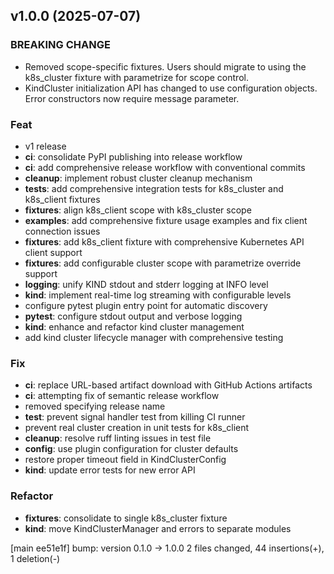 ## v1.0.0 (2025-07-07)

### BREAKING CHANGE

- Removed scope-specific fixtures. Users should migrate to using
the k8s_cluster fixture with parametrize for scope control.
- KindCluster initialization API has changed to use
configuration objects. Error constructors now require message parameter.

### Feat

- v1 release
- **ci**: consolidate PyPI publishing into release workflow
- **ci**: add comprehensive release workflow with conventional commits
- **cleanup**: implement robust cluster cleanup mechanism
- **tests**: add comprehensive integration tests for k8s_cluster and k8s_client fixtures
- **fixtures**: align k8s_client scope with k8s_cluster scope
- **examples**: add comprehensive fixture usage examples and fix client connection issues
- **fixtures**: add k8s_client fixture with comprehensive Kubernetes API client support
- **fixtures**: add configurable cluster scope with parametrize override support
- **logging**: unify KIND stdout and stderr logging at INFO level
- **kind**: implement real-time log streaming with configurable levels
- configure pytest plugin entry point for automatic discovery
- **pytest**: configure stdout output and verbose logging
- **kind**: enhance and refactor kind cluster management
- add kind cluster lifecycle manager with comprehensive testing

### Fix

- **ci**: replace URL-based artifact download with GitHub Actions artifacts
- **ci**: attempting fix of semantic release workflow
- removed specifying release name
- **test**: prevent signal handler test from killing CI runner
- prevent real cluster creation in unit tests for k8s_client
- **cleanup**: resolve ruff linting issues in test file
- **config**: use plugin configuration for cluster defaults
- restore proper timeout field in KindClusterConfig
- **kind**: update error tests for new error API

### Refactor

- **fixtures**: consolidate to single k8s_cluster fixture
- **kind**: move KindClusterManager and errors to separate modules

[main ee51e1f] bump: version 0.1.0 → 1.0.0
 2 files changed, 44 insertions(+), 1 deletion(-)

